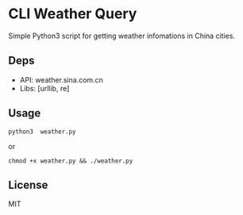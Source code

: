 # CLI Weather Query
Simple Python3 script for getting weather infomations in China cities.

## Deps

- API: weather.sina.com.cn
- Libs: [urllib, re]

## Usage

```
python3  weather.py
```
or
```
chmod +x weather.py && ./weather.py
```

## License
MIT


